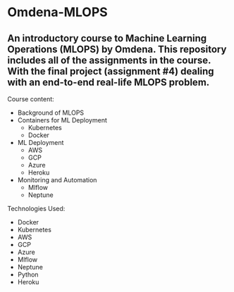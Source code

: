 # Omdena-MLOPS
## An introductory course to Machine Learning Operations (MLOPS) by Omdena. This repository includes all of the assignments in the course. With the final project (assignment #4) dealing with an end-to-end real-life MLOPS problem.

Course content:
* Background of MLOPS
* Containers for ML Deployment
  *   Kubernetes
  *   Docker
* ML Deployment
  *   AWS
  *   GCP
  *   Azure
  *   Heroku
* Monitoring and Automation
  * Mlflow
  * Neptune   


Technologies Used:
* Docker
* Kubernetes
* AWS
* GCP
* Azure
* Mlflow
* Neptune
* Python
* Heroku
